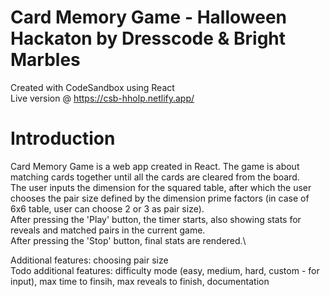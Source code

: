 # Card Memory Game - Halloween Hackaton by Dresscode & Bright Marbles

Created with CodeSandbox using React\
Live version @ https://csb-hholp.netlify.app/

# Introduction

Card Memory Game is a web app created in React. The game is about matching cards together until all the cards are cleared from the board.\
The user inputs the dimension for the squared table, after which the user chooses the pair size defined by the dimension prime factors (in case of 6x6 table, user can choose 2 or 3 as pair size).\
After pressing the 'Play' button, the timer starts, also showing stats for reveals and matched pairs in the current game.\
After pressing the 'Stop' button, final stats are rendered.\

Additional features: choosing pair size\
Todo additional features: difficulty mode (easy, medium, hard, custom - for input), max time to finsih, max reveals to finish, documentation
